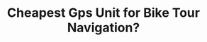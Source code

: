 ---
layout: community
category: community
title: "Cheapest Gps Unit for Bike Tour Navigation?"
description: " Hi all. I'm looking to find the cheapest (or at least cheap!) gps unit that can be used for navigation. I can't get google to understand that I'm only interested in navigation and don't care about speed, cadance etc."
isTopLevel: false
isSingleLevel: false
isArticle: false
datePublished: 2022-06-23 08:47:00 +0300
dateModified: 2022-06-23 08:47:00 +0300
published: false
---